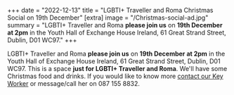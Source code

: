 +++
date = "2022-12-13"
title = "LGBTI+ Traveller and Roma Christmas Social on 19th December"
[extra]
image = "/Christmas-social-ad.jpg" 
summary = "LGBTI+ Traveller and Roma **please join us** on **19th December at 2pm** in the Youth Hall of Exchange House Ireland, 61 Great Strand Street, Dublin, D01 WC97."
+++

LGBTI+ Traveller and Roma **please join us** on **19th December at 2pm** in the Youth Hall of Exchange House Ireland, 61 Great Strand Street, Dublin, D01 WC97. This is a space **just for LGBTI+ Traveller and Roma**. We'll have some Christmas food and drinks. If you would like to know more [contact our Key Worker](mailto:ponke.danker@exchangehouse.ie) or message/call her on 087 155 8832.